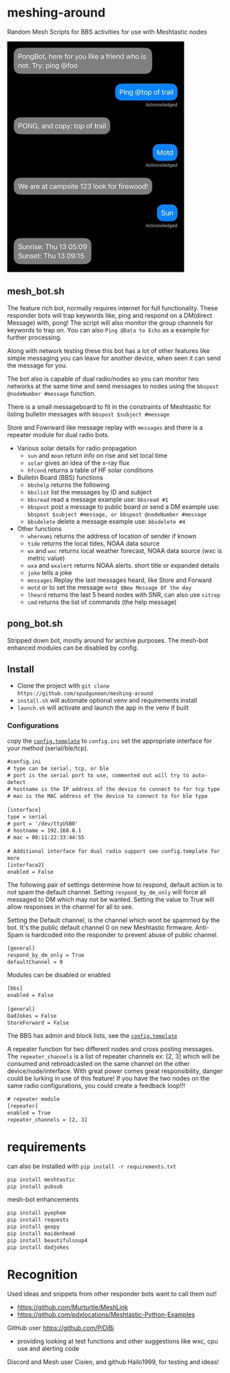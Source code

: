 # meshing-around
Random Mesh Scripts for BBS activities for use with Meshtastic nodes

![alt text](etc/pong-bot.jpg "Example Use")

## mesh_bot.sh
The feature rich bot, normally requires internet for full functionality. These responder bots will trap keywords like, ping and respond on a DM(direct Message) with, pong! The script will also monitor the group channels for keywords to trap on. You can also `Ping @Data to Echo` as a example for further processing.

Along with network testing these this bot has a lot of other features like simple messaging you can leave for another device, when seen it can send the message for you. 

The bot also is capable of dual radio/nodes so you can monitor two networks at the same time and send messages to nodes using the `bbspost @nodeNumber #message` function.

There is a small messageboard to fit in the constraints of Meshtastic for listing bulletin messages with `bbspost $subject #message`

Store and Fowrward like message replay with `messages` and there is a repeater module for dual radio bots.


- Various solar details for radio propagation
  - `sun` and `moon` return info on rise and set local time
  - `solar` gives an idea of the x-ray flux
  - `hfcond` returns a table of HF solar conditions
- Bulletin Board (BBS) functions
  - `bbshelp` returns the following
  - `bbslist` list the messages by ID and subject
  - `bbsread` read a message example use: `bbsread #1`
  - `bbspost` post a message to public board or send a DM example use: `bbspost $subject #message, or bbspost @nodeNumber #message`
  - `bbsdelete` delete a message example use: `bbsdelete #4`
- Other functions
  - `whereami` returns the address of location of sender if known
  - `tide` returns the local tides, NOAA data source
  - `wx` and `wxc` returns local weather forecast, NOAA data source (wxc is metric value)
  - `wxa` and `wxalert` returns NOAA alerts. short title or expanded details
  - `joke` tells a joke
  - `messages` Replay the last messages heard, like Store and Forward
  - `motd` or to set the message `motd $New Message Of the day`
  - `lheard` returns the last 5 heard nodes with SNR, can also use `sitrep`
  - `cmd` returns the list of commands (the help message)

## pong_bot.sh
Stripped down bot, mostly around for archive purposes. The mesh-bot enhanced modules can be disabled by config. 

## Install
- Clone the project with `git clone https://github.com/spudgunman/meshing-around`
- `install.sh` will automate optional venv and requirements install
- `launch.sh` will activate and launch the app in the venv if built

 ### Configurations
copy the [`config.template`](config.template) to `config.ini` set the appropriate interface for your method (serial/ble/tcp).

```
#config.ini
# type can be serial, tcp, or ble
# port is the serial port to use, commented out will try to auto-detect
# hostname is the IP address of the device to connect to for tcp type
# mac is the MAC address of the device to connect to for ble type

[interface]
type = serial
# port = '/dev/ttyUSB0'
# hostname = 192.168.0.1
# mac = 00:11:22:33:44:55

# Additional interface for dual radio support see config.template for more
[interface2]
enabled = False
```

The following pair of settings determine how to respond, default action is to not spam the default channel. Setting `respond_by_dm_only` will force all messaged to DM which may not be wanted. Setting the value to True will allow responses in the channel for all to see. 

Setting the Default channel, is the channel which wont be spammed by the bot. It's the public default channel 0 on new Meshtastic firmware. Anti-Spam is hardcoded into the responder to prevent abuse of public channel. 
```
[general]
respond_by_dm_only = True
defaultChannel = 0
```

Modules can be disabled or enabled
```
[bbs]
enabled = False

[general]
DadJokes = False
StoreForward = False
```
The BBS has admin and block lists, see the [`config.template`](config.template)

A repeater function for two different nodes and cross posting messages. The `repeater_channels` is a list of repeater channels ex: [2, 3] which will be consumed and rebroadcasted on the same channel on the other device/node/interface. With great power comes great responsibility, danger could be lurking in use of this feature! If you have the two nodes on the same radio configurations, you could create a feedback loop!!!

```
# repeater module
[repeater]
enabled = True
repeater_channels = [2, 3]
```

# requirements
can also be installed with `pip install -r requirements.txt`

```
pip install meshtastic
pip install pubsub
```
mesh-bot enhancements

```
pip install pyephem
pip install requests
pip install geopy
pip install maidenhead
pip install beautifulsoup4
pip install dadjokes
```

# Recognition
Used ideas and snippets from other responder bots want to call them out!
 - https://github.com/Murturtle/MeshLink
 - https://github.com/pdxlocations/Meshtastic-Python-Examples

GitHub user https://github.com/PiDiBi
 - providing looking at test functions and other suggestions like wxc, cpu use and alerting code

Discord and Mesh user Cisien, and github Hailo1999, for testing and ideas!


